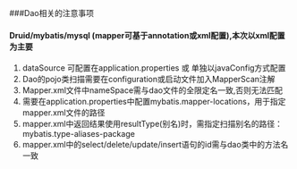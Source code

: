 ###Dao相关的注意事项 
#### Druid/mybatis/mysql (mapper可基于annotation或xml配置),本次以xml配置为主要

1. dataSource 可配置在application.properties 或 单独以javaConfig方式配置
2. Dao的pojo类扫描需要在configuration或启动文件加入MapperScan注解
3. Mapper.xml文件中nameSpace需与dao文件的全限定名一致,否则无法匹配
4. 需要在application.properties中配置mybatis.mapper-locations，用于指定mapper.xml文件的路径
5. mapper.xml中返回结果使用resultType(别名)时，需指定扫描别名的路径：mybatis.type-aliases-package
6. mapper.xml中的select/delete/update/insert语句的id需与dao类中的方法名一致
